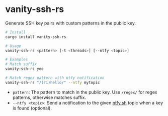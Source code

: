 # vanity-ssh-rs

Generate SSH key pairs with custom patterns in the public key.

```bash
# Install
cargo install vanity-ssh-rs

# Usage
vanity-ssh-rs <pattern> [-t <threads>] [--ntfy <topic>]

# Examples
# Match suffix
vanity-ssh-rs yee

# Match regex pattern with ntfy notification
vanity-ssh-rs "/(?i)hello/" --ntfy mytopic
```

- `pattern`: The pattern to match in the public key. Use `/regex/` for regex patterns, otherwise matches suffix.
- `--ntfy <topic>`: Send a notification to the given [ntfy.sh](https://ntfy.sh) topic when a key is found (optional).
